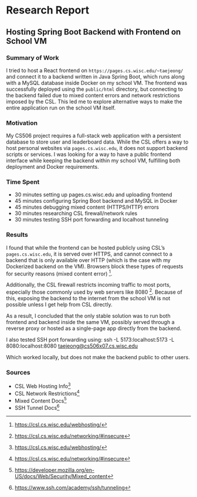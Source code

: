 # Research Report
## Hosting Spring Boot Backend with Frontend on School VM
### Summary of Work
<!--One paragraph summary of the research being performed-->

I tried to host a React frontend on `https://pages.cs.wisc.edu/~taejeong/` and connect it to a backend written in Java Spring Boot, which runs along with a MySQL database inside Docker on my school VM. The frontend was successfully deployed using the `public/html` directory, but connecting to the backend failed due to mixed content errors and network restrictions imposed by the CSL. This led me to explore alternative ways to make the entire application run on the school VM itself.

### Motivation
<!--Explain why you felt the need to perform this research-->

My CS506 project requires a full-stack web application with a persistent database to store user and leaderboard data. While the CSL offers a way to host personal websites via `pages.cs.wisc.edu`, it does not support backend scripts or services. I was looking for a way to have a public frontend interface while keeping the backend within my school VM, fulfilling both deployment and Docker requirements.

### Time Spent
<!--Explain how your time was spent-->
- 30 minutes setting up pages.cs.wisc.edu and uploading frontend
- 45 minutes configuring Spring Boot backend and MySQL in Docker
- 45 minutes debugging mixed content (HTTPS/HTTP) errors
- 30 minutes researching CSL firewall/network rules
- 30 minutes testing SSH port forwarding and localhost tunneling

### Results
<!--Explain what you learned/produced/etc. This section should explain the
important things you learned so that it can serve as an easy reference for yourself
and others who could benefit from reviewing this topic. Include your sources as
footnotes. Make sure you include the footnotes where appropriate e.g [^1]-->

I found that while the frontend can be hosted publicly using CSL’s `pages.cs.wisc.edu`, it is served over HTTPS, and cannot connect to a backend that is only available over HTTP (which is the case with my Dockerized backend on the VM). Browsers block these types of requests for security reasons (mixed content error) [^1].

Additionally, the CSL firewall restricts incoming traffic to most ports, especially those commonly used by web servers like 8080 [^2]. Because of this, exposing the backend to the internet from the school VM is not possible unless I get help from CSL directly.

As a result, I concluded that the only stable solution was to run both frontend and backend inside the same VM, possibly served through a reverse proxy or hosted as a single-page app directly from the backend.

I also tested SSH port forwarding using:
ssh -L 5173:localhost:5173 -L 8080:localhost:8080 taejeong@cs506x07.cs.wisc.edu

Which worked locally, but does not make the backend public to other users.

### Sources
<!--list your sources and link them to a footnote with the source url-->
- CSL Web Hosting Info[^1]
- CSL Network Restrictions[^2]
- Mixed Content Docs[^3]
- SSH Tunnel Docs[^4]

[^1]: https://csl.cs.wisc.edu/webhosting/
[^2]: https://csl.cs.wisc.edu/networking/#insecure
[^3]: https://developer.mozilla.org/en-US/docs/Web/Security/Mixed_content
[^4]: https://www.ssh.com/academy/ssh/tunneling
